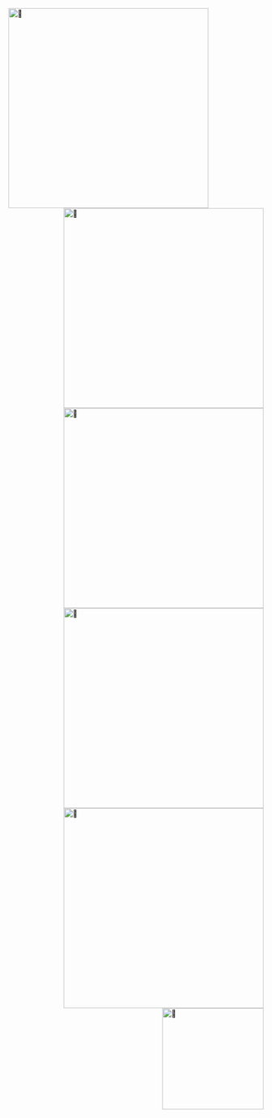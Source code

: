 [<img align="left" width="395" alt="🤿" src="https://metrics.lecoq.io/ba2in9a?template=classic&base.header=0&base.activity=0&base.community=0&base.metadata=0&followup=1&people=1&achievements=1&discussions=1&pagespeed=1&followup.sections=repositories&followup.indepth=true&people.limit=14&people.identicons=true&people.size=28&people.types=followers%2C%20following&people.shuffle=false&achievements.threshold=C&achievements.secrets=true&achievements.display=detailed&achievements.limit=0&discussions.categories=true&discussions.categories.limit=1&pagespeed.url=https%3A%2F%2Fba2in9a.top%2Fabout%2F&pagespeed.detailed=false&pagespeed.screenshot=true&config.timezone=Asia%2FShanghai&config.twemoji=true">](#)

[<img align="right" width="395" alt="🤿" src="https://metrics.lecoq.io/ba2in9a?template=classic&base.header=0&base.repositories=0&base.metadata=0&isocalendar=1&languages=1&isocalendar.duration=full-year&languages.limit=8&languages.threshold=0%25&languages.colors=github&languages.sections=most-used&languages.indepth=true&languages.analysis.timeout=15&languages.categories=markup%2C%20programming&languages.recent.categories=markup%2C%20programming&languages.recent.load=300&languages.recent.days=14&config.timezone=Asia%2FShanghai&config.twemoji=true">](#)

[<img align="right" width="395" alt="🤿" src="https://activity-graph.herokuapp.com/graph?username=ba2in9a&theme=github-light">](#)

[<img align="right" width="395" alt="🤿" src="http://github-readme-streak-stats.herokuapp.com?user=ba2in9a&hide_border=true&theme=vue">](#)

[<img align="right" width="395" alt="🤿" src="https://github-readme-stats.vercel.app/api?username=ba2in9a&hide_border=true&show_icons=true&theme=vue">](#)

[<img align="right" width="200" alt="🤿" src="https://cdn.jsdelivr.net/gh/ba2in9a/PicGo/img/202201292027004.png">](#)
